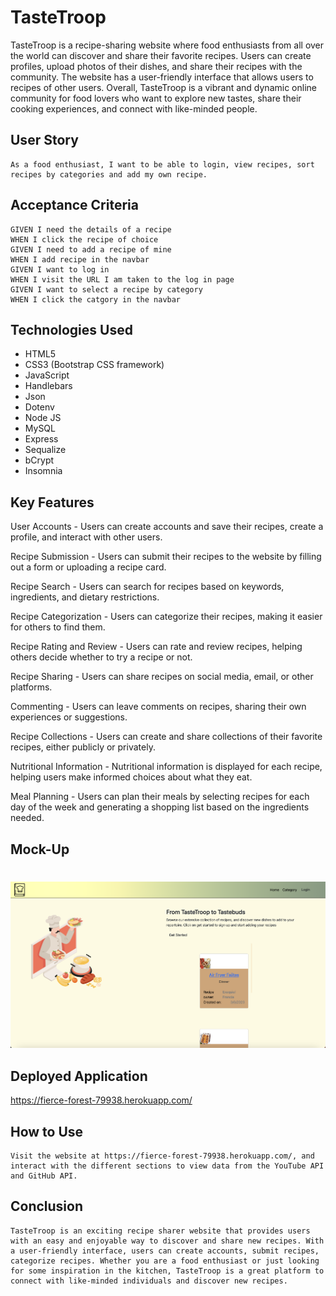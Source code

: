 
# TasteTroop

TasteTroop is a recipe-sharing website where food enthusiasts from all over the world can discover and share their favorite recipes. Users can create profiles, upload photos of their dishes, and share their recipes with the community. The website has a user-friendly interface that allows users to recipes of other users. Overall, TasteTroop is a vibrant and dynamic online community for food lovers who want to explore new tastes, share their cooking experiences, and connect with like-minded people.
 
## User Story

```
As a food enthusiast, I want to be able to login, view recipes, sort recipes by categories and add my own recipe.
```

## Acceptance Criteria

```
GIVEN I need the details of a recipe 
WHEN I click the recipe of choice
GIVEN I need to add a recipe of mine 
WHEN I add recipe in the navbar
GIVEN I want to log in
WHEN I visit the URL I am taken to the log in page
GIVEN I want to select a recipe by category 
WHEN I click the catgory in the navbar
```

## Technologies Used

* HTML5
* CSS3 (Bootstrap CSS framework)
* JavaScript
* Handlebars
* Json
* Dotenv
* Node JS
* MySQL
* Express
* Sequalize 
* bCrypt
* Insomnia

## Key Features

User Accounts - Users can create accounts and save their recipes, create a profile, and interact with other users.

Recipe Submission - Users can submit their recipes to the website by filling out a form or uploading a recipe card.

Recipe Search - Users can search for recipes based on keywords, ingredients, and dietary restrictions.

Recipe Categorization - Users can categorize their recipes, making it easier for others to find them.

Recipe Rating and Review - Users can rate and review recipes, helping others decide whether to try a recipe or not.

Recipe Sharing - Users can share recipes on social media, email, or other platforms.

Commenting - Users can leave comments on recipes, sharing their own experiences or suggestions.

Recipe Collections - Users can create and share collections of their favorite recipes, either publicly or privately.

Nutritional Information - Nutritional information is displayed for each recipe, helping users make informed choices about what they eat.

Meal Planning - Users can plan their meals by selecting recipes for each day of the week and generating a shopping list based on the ingredients needed.


## Mock-Up
# 
![Displays The Youtube Videos and Github Repository Desktop Responsive"LineLogic".](./public/images/Screenshot%202023-03-06%20at%2023.43.31.png)

## Deployed Application
https://fierce-forest-79938.herokuapp.com/

## How to Use
```
Visit the website at https://fierce-forest-79938.herokuapp.com/, and interact with the different sections to view data from the YouTube API and GitHub API.
```

## Conclusion
```
TasteTroop is an exciting recipe sharer website that provides users with an easy and enjoyable way to discover and share new recipes. With a user-friendly interface, users can create accounts, submit recipes, categorize recipes. Whether you are a food enthusiast or just looking for some inspiration in the kitchen, TasteTroop is a great platform to connect with like-minded individuals and discover new recipes.
```
